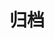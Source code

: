 ---
title: "归档"
slug: "archives"
layout: "archives"
outputs:
    - html
    - json
menu:
    main:
        weight: 4
        params:
            icon: archives
---